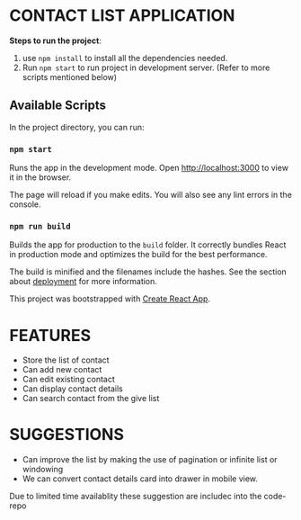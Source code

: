 # CONTACT LIST APPLICATION

**Steps to run the project**:

1. use `npm install` to install all the dependencies needed.
2. Run `npm start` to run project in development server. (Refer to more scripts mentioned below)

## Available Scripts

In the project directory, you can run:

### `npm start`

Runs the app in the development mode. Open [http://localhost:3000](http://localhost:3000) to view it in the browser.

The page will reload if you make edits. You will also see any lint errors in the console.

### `npm run build`

Builds the app for production to the `build` folder. It correctly bundles React in production mode and optimizes the build for the best performance.

The build is minified and the filenames include the hashes. See the section about [deployment](https://facebook.github.io/create-react-app/docs/deployment) for more information.

This project was bootstrapped with [Create React App](https://github.com/facebook/create-react-app).

# FEATURES

- Store the list of contact
- Can add new contact
- Can edit existing contact
- Can display contact details
- Can search contact from the give list

# SUGGESTIONS

- Can improve the list by making the use of pagination or infinite list or windowing
- We can convert contact details card into drawer in mobile view.

Due to limited time availablity these suggestion are includec into the code-repo
